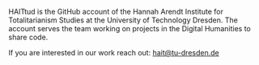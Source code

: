 HAITtud is the GitHub account of the Hannah Arendt Institute for Totalitarianism Studies at the University of Technology Dresden. The account serves the team working on projects in the Digital Humanities to share code.

If you are interested in our work reach out: hait@tu-dresden.de
